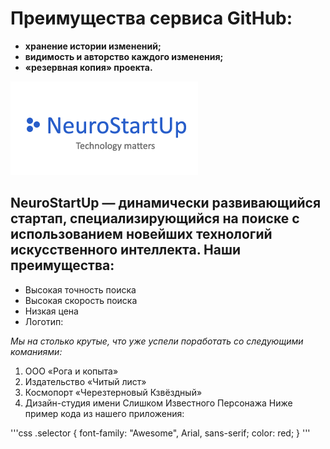 # Преимущества сервиса GitHub:

* **хранение истории изменений;**
* **видимость и авторство каждого изменения;**
* **«резервная копия» проекта.**

![logo](https://github.com/Another-m/study/blob/main/logo.png)


## NeuroStartUp — динамически развивающийся стартап, специализирующийся на поиске с использованием новейших технологий искусственного интеллекта. Наши преимущества:

* Высокая точность поиска
* Высокая скорость поиска
* Низкая цена
* Логотип:


*Мы на столько крутые, что уже успели поработать со следующими команиями:*

1. ООО «Рога и копыта»
1. Издательство «Читый лист»
1. Космопорт «Черезтерновый Кзвёздный»
1. Дизайн-студия имени Слишком Известного Персонажа
Ниже пример кода из нашего приложения:

'''css
.selector {
  font-family: "Awesome", Arial, sans-serif;
  color: red;
}
'''